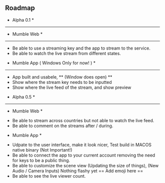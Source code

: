 ## Roadmap
* Alpha 0.1 *
---

* Mumble Web *
---

- Be able to use a streaming key and the app to stream to the service.
- Be able to watch the live stream from different states.

* Mumble App ( Windows Only for now! ) *
---

- App built and usabele, ** (Window does open) **
- Show where the stream key needs to be inputted
- Show where the live feed of the stream, and show preview 	

* Alpha 0.5 *
---

* Mumble Web *

- Be able to stream across countries but not able to watch the live feed.
- Be able to comment on the streams after / during.

* Mumble App *

- Udpate to the user interface, make it look nicer, Test build in MACOS native binary (Not Important!)
- Be able to connect the app to your current account removing the need for keys to be a public thing.
- Be able to customize the scene view (Updating the size of things), (New Audio / Camera Inputs) Nothing flashy yet == Add emoji here ==
- Be able to see the live viewer count.